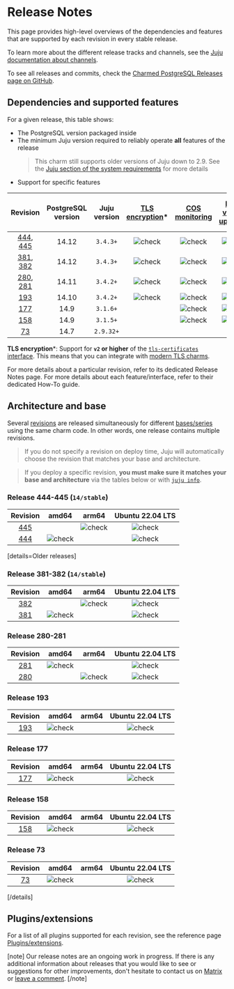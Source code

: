 # Release Notes

This page provides high-level overviews of the dependencies and features that are supported by each revision in every stable release.

To learn more about the different release tracks and channels, see the [Juju documentation about channels](https://juju.is/docs/juju/channel#heading--risk).

To see all releases and commits, check the [Charmed PostgreSQL Releases page on GitHub](https://github.com/canonical/postgresql-k8s-operator/releases).

## Dependencies and supported features

For a given release, this table shows:
* The PostgreSQL version packaged inside
* The minimum Juju version required to reliably operate **all** features of the release
   > This charm still supports older versions of Juju down to 2.9. See the [Juju section of the system requirements](/t/) for more details
* Support for specific features

| Revision | PostgreSQL version | Juju version | [TLS encryption](/t/9685)* | [COS monitoring](/t/10600) | [Minor version upgrades](/t/) | [Cross-regional async replication](/t/) | [Point-in-time recovery](/t/)
|:---:|:---:|:---:|:---:|:---:|:---:|:---:|:---:|
| [444], [445] | 14.12 | `3.4.3+` | ![check] | ![check] | ![check] | ![check] | ![check] |
| [381], [382] | 14.12 | `3.4.3+` | ![check] | ![check] | ![check] | ![check] | ![check] |
| [280], [281] | 14.11 | `3.4.2+` | ![check] | ![check] | ![check] | ![check] |
| [193] | 14.10 | `3.4.2+` | ![check] | ![check] | ![check] | ![check] |
| [177] | 14.9 | `3.1.6+` |  | ![check] | ![check] |
| [158] | 14.9 | `3.1.5+` |  | ![check] | ![check] |
| [73]  | 14.7 | `2.9.32+` |  |  |

<!--TODO: insert as first row
| [462], [463] | 14.12 | `3.4.3+` | ![check] | ![check] | ![check] | ![check] | ![check] |
-->

**TLS encryption***: Support for **`v2` or higher** of the [`tls-certificates` interface](https://charmhub.io/tls-certificates-interface/libraries/tls_certificates). This means that you can integrate with [modern TLS charms](https://charmhub.io/topics/security-with-x-509-certificates).

For more details about a particular revision, refer to its dedicated Release Notes page.
For more details about each feature/interface, refer to their dedicated How-To guide.

## Architecture and base
Several [revisions](https://juju.is/docs/sdk/revision) are released simultaneously for different [bases/series](https://juju.is/docs/juju/base) using the same charm code. In other words, one release contains multiple revisions.

> If you do not specify a revision on deploy time, Juju will automatically choose the revision that matches your base and architecture.

> If you deploy a specific revision, **you must make sure it matches your base and architecture** via the tables below or with [`juju info`](https://juju.is/docs/juju/juju-info).

<!-- TODO: Fill in arch columns and remove "14/stable" from previous table
### Release 462-463 (`14/stable`)

| Revision | amd64 | arm64 | Ubuntu 22.04 LTS
|:--------:|:-----:|:-----:|:-----:|
|[462]  |         |        |  ![check]  |
|[463] |          |        |  ![check]  |
--->

### Release 444-445 (`14/stable`)

| Revision | amd64 | arm64 | Ubuntu 22.04 LTS
|:--------:|:-----:|:-----:|:-----:|
|[445] | | ![check] | ![check]  |
|[444] | ![check] | | ![check] |

[details=Older releases]
### Release 381-382 (`14/stable`)

| Revision | amd64 | arm64 | Ubuntu 22.04 LTS
|:--------:|:-----:|:-----:|:-----:|
|[382] | | ![check] | ![check]  |
|[381] | ![check] | | ![check] |

### Release 280-281

| Revision| amd64 | arm64 | Ubuntu 22.04 LTS
|:--------:|:-----:|:-----:|:-----:|
|[281] |![check]| | ![check]   |
|[280] |  | ![check]| ![check] |

### Release 193

| Revision| amd64 | arm64 | Ubuntu 22.04 LTS
|:--------:|:-----:|:-----:|:-----:|
|[193] | ![check]| | ![check]  |

### Release 177

| Revision| amd64 | arm64 | Ubuntu 22.04 LTS
|:--------:|:-----:|:-----:|:-----:|
|[177] |![check]| | ![check]   |

### Release 158

| Revision| amd64 | arm64 | Ubuntu 22.04 LTS
|:--------:|:-----:|:-----:|:-----:|
|[158] |![check]| | ![check]   |

### Release 73

| Revision| amd64 | arm64 | Ubuntu 22.04 LTS
|:--------:|:-----:|:-----:|:-----:|
|[73] |![check]| | ![check]   |

[/details]

## Plugins/extensions

For a list of all plugins supported for each revision, see the reference page [Plugins/extensions](/t/10945).

[note]
 Our release notes are an ongoing work in progress. If there is any additional information about releases that you would like to see or suggestions for other improvements, don't hesitate to contact us on [Matrix ](https://matrix.to/#/#charmhub-data-platform:ubuntu.com) or [leave a comment](https://discourse.charmhub.io/t/charmed-postgresql-k8s-reference-release-notes/11872).
[/note]

<!-- LINKS -->
[445]: /t/15966
[444]: /t/15966
[382]: /t/15442
[381]: /t/15442
[281]: /t/14068
[280]: /t/14068
[193]: /t/13208
[177]: /t/12668
[158]: /t/11874
[73]: /t/11873

<!--BADGES-->
[check]: https://img.icons8.com/color/20/checkmark--v1.png
